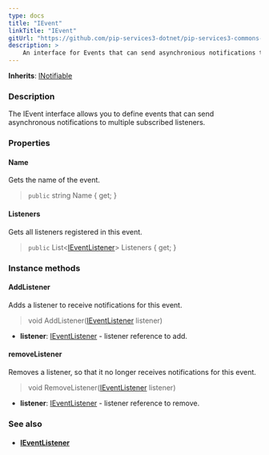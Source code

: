 ```yaml
---
type: docs
title: "IEvent"
linkTitle: "IEvent"
gitUrl: "https://github.com/pip-services3-dotnet/pip-services3-commons-dotnet"
description: > 
    An interface for Events that can send asynchronious notifications to multiple subscribed listeners.
---
```


**Inherits**: [INotifiable](../../run/inotifiable)

### Description

The IEvent interface allows you to define events that can send asynchronous notifications to multiple subscribed listeners.


### Properties

#### Name
Gets the name of the event.
> `public` string Name { get; }


#### Listeners
Gets all listeners registered in this event.
> `public` List<[IEventListener](../ievent_listener)> Listeners { get; }


### Instance methods

#### AddListener
Adds a listener to receive notifications for this event.

> void AddListener([IEventListener](../ievent_listener) listener)

- **listener**: [IEventListener](../ievent_listener) - listener reference to add.


#### removeListener
Removes a listener, so that it no longer receives notifications for this event.

> void RemoveListener([IEventListener](../ievent_listener) listener)

- **listener**: [IEventListener](../ievent_listener) - listener reference to remove.


### See also
- #### [IEventListener](../ievent_listener)
